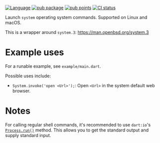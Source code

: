[![Language](https://img.shields.io/badge/language-Dart-blue.svg)](https://dart.dev)
[![pub package](https://img.shields.io/pub/v/system.svg)](https://pub.dev/packages/system)
[![pub points](https://badges.bar/system/pub%20points)](https://pub.dev/packages/system/score)
[![CI status](https://github.com/miksen/system/actions/workflows/ci.yml/badge.svg)](https://github.com/miksen/system/actions/workflows/ci.yml?query=branch%3Amaster)

Launch `system` operating system commands. Supported on Linux and macOS.

This is a wrapper around `system.3`: https://man.openbsd.org/system.3

# Example uses

For a runable example, see `example/main.dart`.

Possible uses include:

* `System.invoke('open <Url>');`: Open `<Url>` in the system default web browser.

# Notes

For calling regular shell commands, it's recommended to use `dart:io`'s
[`Process.run()`](https://api.dartlang.org/stable/2.5.2/dart-io/Process-class.html)
method. This allows you to get the standard output and supply standard input.
